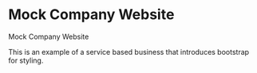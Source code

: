 # Mock Company Website
Mock Company Website

This is an example of a service based business that introduces bootstrap for styling.
